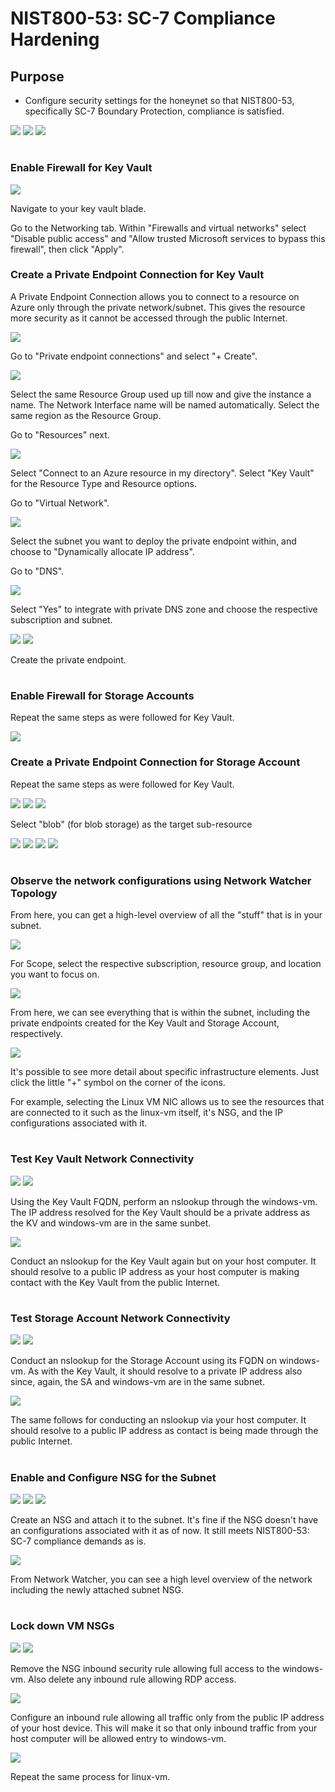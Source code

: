 # NIST800-53: SC-7 Compliance Hardening

<h2>Purpose</h2>

- Configure security settings for the honeynet so that NIST800-53, specifically SC-7 Boundary Protection, compliance is satisfied.

<img src="https://raw.githubusercontent.com/melisaaaaaaaaa-er/nist80053-sc7-images/main/Lab%20diagram%201.png"/>

<img src="https://raw.githubusercontent.com/melisaaaaaaaaa-er/nist80053-sc7-images/main/Lab%20diagram%202.png"/>

<img src="https://raw.githubusercontent.com/melisaaaaaaaaa-er/nist80053-sc7-images/main/1.png"/>

#
<h3>Enable Firewall for Key Vault</h3>

<img src="https://raw.githubusercontent.com/melisaaaaaaaaa-er/nist80053-sc7-images/main/2.png"/>

Navigate to your key vault blade.

Go to the Networking tab. Within "Firewalls and virtual networks" select "Disable public access" and "Allow trusted Microsoft services to bypass this firewall", then click "Apply".

<h3>Create a Private Endpoint Connection for Key Vault</h3>

A Private Endpoint Connection allows you to connect to a resource on Azure only through the private network/subnet. This gives the resource more security as it cannot be accessed through the public Internet.

<img src="https://raw.githubusercontent.com/melisaaaaaaaaa-er/nist80053-sc7-images/main/3.png"/>

Go to "Private endpoint connections" and select "+ Create".

<img src="https://raw.githubusercontent.com/melisaaaaaaaaa-er/nist80053-sc7-images/main/4.png"/>

Select the same Resource Group used up till now and give the instance a name. The Network Interface name will be named automatically. Select the same region as the Resource Group.

Go to "Resources" next.

<img src="https://raw.githubusercontent.com/melisaaaaaaaaa-er/nist80053-sc7-images/main/5.png"/>

Select "Connect to an Azure resource in my directory". Select "Key Vault" for the Resource Type and Resource options.

Go to "Virtual Network".

<img src="https://raw.githubusercontent.com/melisaaaaaaaaa-er/nist80053-sc7-images/main/6.png"/>

Select the subnet you want to deploy the private endpoint within, and choose to "Dynamically allocate IP address".

Go to "DNS".

<img src="https://raw.githubusercontent.com/melisaaaaaaaaa-er/nist80053-sc7-images/main/7.png"/>

Select "Yes" to integrate with private DNS zone and choose the respective subscription and subnet.

<img src="https://raw.githubusercontent.com/melisaaaaaaaaa-er/nist80053-sc7-images/main/8.png"/>

<img src="https://raw.githubusercontent.com/melisaaaaaaaaa-er/nist80053-sc7-images/main/9.png"/>

Create the private endpoint.

#
<h3>Enable Firewall for Storage Accounts</h3>

Repeat the same steps as were followed for Key Vault.

<img src="https://raw.githubusercontent.com/melisaaaaaaaaa-er/nist80053-sc7-images/main/10.png"/>

<h3>Create a Private Endpoint Connection for Storage Account</h3>

Repeat the same steps as were followed for Key Vault.

<img src="https://raw.githubusercontent.com/melisaaaaaaaaa-er/nist80053-sc7-images/main/11.png"/>

<img src="https://raw.githubusercontent.com/melisaaaaaaaaa-er/nist80053-sc7-images/main/12.png"/>

<img src="https://raw.githubusercontent.com/melisaaaaaaaaa-er/nist80053-sc7-images/main/13.png"/>

Select "blob" (for blob storage) as the target sub-resource

<img src="https://raw.githubusercontent.com/melisaaaaaaaaa-er/nist80053-sc7-images/main/14.png"/>

<img src="https://raw.githubusercontent.com/melisaaaaaaaaa-er/nist80053-sc7-images/main/15.png"/>

<img src="https://raw.githubusercontent.com/melisaaaaaaaaa-er/nist80053-sc7-images/main/16.png"/>

<img src="https://raw.githubusercontent.com/melisaaaaaaaaa-er/nist80053-sc7-images/main/17.png"/>

#
<h3>Observe the network configurations using Network Watcher Topology</h3>

From here, you can get a high-level overview of all the "stuff" that is in your subnet.

<img src="https://raw.githubusercontent.com/melisaaaaaaaaa-er/nist80053-sc7-images/main/18.png"/>

For Scope, select the respective subscription, resource group, and location you want to focus on.

<img src="https://raw.githubusercontent.com/melisaaaaaaaaa-er/nist80053-sc7-images/main/19.png"/>

From here, we can see everything that is within the subnet, including the private endpoints created for the Key Vault and Storage Account, respectively.

<img src="https://raw.githubusercontent.com/melisaaaaaaaaa-er/nist80053-sc7-images/main/20.png"/>

It's possible to see more detail about specific infrastructure elements. Just click the little "+" symbol on the corner of the icons. 

For example, selecting the Linux VM NIC allows us to see the resources that are connected to it such as the linux-vm itself, it's NSG, and the IP configurations associated with it. 

#
<h3>Test Key Vault Network Connectivity</h3>

<img src="https://raw.githubusercontent.com/melisaaaaaaaaa-er/nist80053-sc7-images/main/21.png"/>

<img src="https://raw.githubusercontent.com/melisaaaaaaaaa-er/nist80053-sc7-images/main/22.png"/>

Using the Key Vault FQDN, perform an nslookup through the windows-vm. The IP address resolved for the Key Vault should be a private address as the KV and windows-vm are in the same sunbet.

<img src="https://raw.githubusercontent.com/melisaaaaaaaaa-er/nist80053-sc7-images/main/23.png"/>

Conduct an nslookup for the Key Vault again but on your host computer. It should resolve to a public IP address as your host computer is making contact with the Key Vault from the public Internet.

#
<h3>Test Storage Account Network Connectivity</h3>

<img src="https://raw.githubusercontent.com/melisaaaaaaaaa-er/nist80053-sc7-images/main/24.png"/>

<img src="https://raw.githubusercontent.com/melisaaaaaaaaa-er/nist80053-sc7-images/main/25.png"/>

Conduct an nslookup for the Storage Account using its FQDN on windows-vm. As with the Key Vault, it should resolve to a private IP address also since, again, the SA and windows-vm are in the same subnet.

<img src="https://raw.githubusercontent.com/melisaaaaaaaaa-er/nist80053-sc7-images/main/26.png"/>

The same follows for conducting an nslookup via your host computer. It should resolve to a public IP address as contact is being made through the public Internet.

#
<h3>Enable and Configure NSG for the Subnet</h3>

<img src="https://raw.githubusercontent.com/melisaaaaaaaaa-er/nist80053-sc7-images/main/27.png"/>

<img src="https://raw.githubusercontent.com/melisaaaaaaaaa-er/nist80053-sc7-images/main/28.png"/>

<img src="https://raw.githubusercontent.com/melisaaaaaaaaa-er/nist80053-sc7-images/main/29.png"/>

Create an NSG and attach it to the subnet. It's fine if the NSG doesn't have an configurations associated with it as of now. It still meets NIST800-53: SC-7 compliance demands as is.

<img src="https://raw.githubusercontent.com/melisaaaaaaaaa-er/nist80053-sc7-images/main/30.png"/>

From Network Watcher, you can see a high level overview of the network including the newly attached subnet NSG.

#
<h3>Lock down VM NSGs</h3>

<img src="https://raw.githubusercontent.com/melisaaaaaaaaa-er/nist80053-sc7-images/main/31.png"/>

<img src="https://raw.githubusercontent.com/melisaaaaaaaaa-er/nist80053-sc7-images/main/32.png"/>

Remove the NSG inbound security rule allowing full access to the windows-vm. Also delete any inbound rule allowing RDP access.

<img src="https://raw.githubusercontent.com/melisaaaaaaaaa-er/nist80053-sc7-images/main/33.png"/>

Configure an inbound rule allowing all traffic only from the public IP address of your host device. This will make it so that only inbound traffic from your host computer will be allowed entry to windows-vm.

<img src="https://raw.githubusercontent.com/melisaaaaaaaaa-er/nist80053-sc7-images/main/34.png"/>

Repeat the same process for linux-vm.
